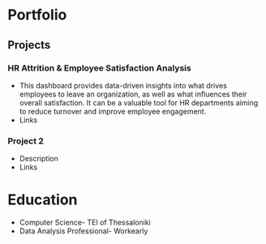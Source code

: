 # Portfolio

## Projects

### HR Attrition & Employee Satisfaction Analysis
- This dashboard provides data-driven insights into what drives employees to leave an organization, as well as what influences their overall satisfaction. It can be a valuable tool for HR departments aiming to reduce turnover and improve employee engagement.
- Links

### Project 2
- Description
- Links

# Education
- Computer Science- TEI of Thessaloniki
- Data Analysis Professional- Workearly
